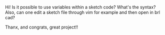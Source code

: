 Hi! Is it possible to use variables within a sketch code? What's the
syntax? Also, can one edit a sketch file through vim for example and
then open in brl cad?

Thanx, and congrats, great project!!